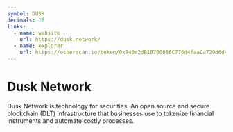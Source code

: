 ```yaml
---
symbol: DUSK
decimals: 18
links:
  - name: website
    url: https://dusk.network/
  - name: explorer
    url: https://etherscan.io/token/0x940a2dB1B7008B6C776d4faaCa729d6d4A4AA551
---
```


# Dusk Network

Dusk Network is technology for securities. An open source and secure blockchain (DLT) infrastructure that businesses use to tokenize financial instruments and automate costly processes.

